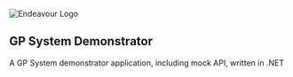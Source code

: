 ![Endeavour Logo](http://www.endeavourhealth.org/Content/Images/logo_text.png)

## GP System Demonstrator

A GP System demonstrator application, including mock API, written in .NET
